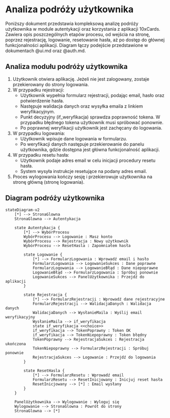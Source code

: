 # Analiza podróży użytkownika

Poniższy dokument przedstawia kompleksową analizę podróży użytkownika w module autentykacji oraz korzystania z aplikacji 10xCards. Zawiera opis poszczególnych etapów procesu, od wejścia na stronę, poprzez rejestrację, logowanie, resetowanie hasła, aż po dostęp do głównej funkcjonalności aplikacji. Diagram łączy podejście przedstawione w dokumentach @ui.md oraz @auth.md.

## Analiza modułu podróży użytkownika

1. Użytkownik otwiera aplikację. Jeżeli nie jest zalogowany, zostaje przekierowany do strony logowania.
2. W przypadku rejestracji:
   - Użytkownik wypełnia formularz rejestracji, podając email, hasło oraz potwierdzenie hasła.
   - Następuje walidacja danych oraz wysyłka emaila z linkiem weryfikacyjnym.
   - Punkt decyzyjny (if_weryfikacja) sprawdza poprawność tokena. W przypadku błędnego tokena użytkownik musi spróbować ponownie.
   - Po poprawnej weryfikacji użytkownik jest zachęcany do logowania.
3. W przypadku logowania:
   - Użytkownik wpisuje dane logowania w formularzu.
   - Po weryfikacji danych następuje przekierowanie do panelu użytkownika, gdzie dostępna jest główna funkcjonalność aplikacji.
4. W przypadku resetu hasła:
   - Użytkownik podaje adres email w celu inicjacji procedury resetu hasła.
   - System wysyła instrukcje resetujące na podany adres email.
5. Proces wylogowania kończy sesję i przekierowuje użytkownika na stronę główną (stronę logowania).

## Diagram podróży użytkownika

```mermaid
stateDiagram-v2
    [*] --> StronaGlowna
    StronaGlowna --> Autentykacja

    state Autentykacja {
        [*] --> WybórProcesu
        WybórProcesu --> Logowanie : Masz konto
        WybórProcesu --> Rejestracja : Nowy użytkownik
        WybórProcesu --> ResetHasla : Zapomniałem hasła

        state Logowanie {
            [*] --> FormularzLogowania : Wprowadź email i hasło
            FormularzLogowania --> LogowanieSukces : Dane poprawne
            FormularzLogowania --> LogowanieBłąd : Dane niepoprawne
            LogowanieBłąd --> FormularzLogowania : Spróbuj ponownie
            LogowanieSukces --> PanelUżytkownika : Przejdź do aplikacji
        }

        state Rejestracja {
            [*] --> FormularzRejestracji : Wprowadź dane rejestracyjne
            FormularzRejestracji --> WalidacjaDanych : Walidacja danych
            WalidacjaDanych --> WysłanieMaila : Wyślij email weryfikacyjny
            WysłanieMaila --> if_weryfikacja
            state if_weryfikacja <<choice>>
            if_weryfikacja --> TokenPoprawny : Token OK
            if_weryfikacja --> TokenNiepoprawny : Token błędny
            TokenPoprawny --> RejestracjaSukces : Rejestracja ukończona
            TokenNiepoprawny --> FormularzRejestracji : Spróbuj ponownie
            RejestracjaSukces --> Logowanie : Przejdź do logowania
        }

        state ResetHasla {
            [*] --> FormularzResetu : Wprowadź email
            FormularzResetu --> ResetInicjowany : Inicjuj reset hasła
            ResetInicjowany --> [*] : Email wysłany
        }
    }

    PanelUżytkownika --> Wylogowanie : Wyloguj się
    Wylogowanie --> StronaGlowna : Powrót do strony
    StronaGlowna --> [*]
```
